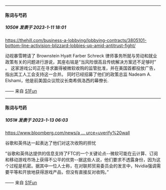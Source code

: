 

*****

####  陈词与芍药  
##### 1050#       发表于 2023-1-11 18:01

https://thehill.com/business-a-lobbying/lobbying-contracts/3805101-bottom-line-activision-blizzard-lobbies-up-amid-antitrust-fight/

动视暴雪聘请了 Brownstein Hyatt Farber Schreck 律师事务所就与劳动和就业政策有关的问题进行游说，其座右铭是“当风险很高且传统解决方案还不足够时” 。
这家游戏公司正在寻求赢得被微软收购的监管批准，并在美国首都投放广告，指出其工人工会支持这一合并。
同时已经招募了他们的政策总监 Nadeam A. Elshami，他是前美国众议院议长南希佩洛西的幕僚长.

—— 来自 [S1Fun](https://s1fun.koalcat.com)



*****

####  陈词与芍药  
##### 1051#       发表于 2023-1-13 06:03

[https://www.bloomberg.com/news/a ... urce=uverify%20wall](https://www.bloomberg.com/news/articles/2023-01-12/google-nvidia-express-concerns-to-ftc-about-microsoft-s-activision-deal?leadSource=uverify%20wall)

谷歌和英伟达一起表达了他们对这次收购的担忧

“谷歌和英伟达提供的信息支持了FTC的一个关键论点--微软可能在云计算、订阅和移动游戏市场上获得不公平的优势--据这些人说，他们要求不透露身份，因为这个过程是机密。据其中一位人士称，在对联邦贸易委员会的发言中，Nvidia强调需要平等和开放地获得游戏产品，但没有直接反对收购。”

—— 来自 [S1Fun](https://s1fun.koalcat.com)


